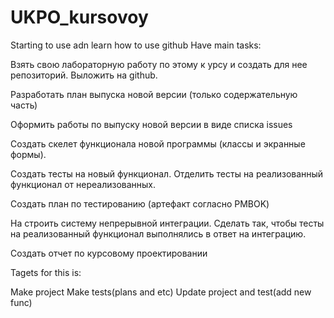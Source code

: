 # UKPO_kursovoy
Starting to use adn learn how to use github Have main tasks:

Взять свою лабораторную работу по этому к урсу и создать для нее репозиторий. Выложить на github.

Разработать план выпуска новой версии (только содержательную часть)

Оформить работы по выпуску новой версии в виде списка issues

Создать скелет функционала новой программы (классы и экранные формы).

Создать тесты на новый функционал. Отделить тесты на реализованный функционал от нереализованных.

Создать план по тестированию (артефакт согласно PMBOK)

На строить систему непрерывной интеграции. Сделать так, чтобы тесты на реализованный функционал выполнялись в ответ на интеграцию.

Создать отчет по курсовому проектировании


Tagets for this is:

Make project
Make tests(plans and etc)
Update project and test(add new func)
